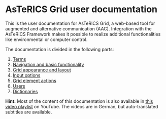 # AsTeRICS Grid user documentation

This is the user documentation for AsTeRICS Grid, a web-based tool for augmented and alternative communication (AAC). Integration with the AsTeRICS Framework makes it possible to realize additional functionalities like environmental or computer control.

The documentation is divided in the following parts:

1. [Terms](01_terms.md)
1. [Navigation and basic functionality](02_navigation.md)
1. [Grid appearance and layout](03_appearance_layout.md)
1. [Input options](04_input_options.md)
1. [Grid element actions](05_actions.md)
1. [Users](06_users.md)
1. [Dictionaries](07_dictionaries.md)

**Hint:** Most of the content of this documentation is also available in [this video playlist](https://www.youtube.com/playlist?list=PL0UXHkT03dGrIHldlEKR0ZWfNMkShuTNz) on YouTube. The videos are in German, but auto-translated subtitles are available.